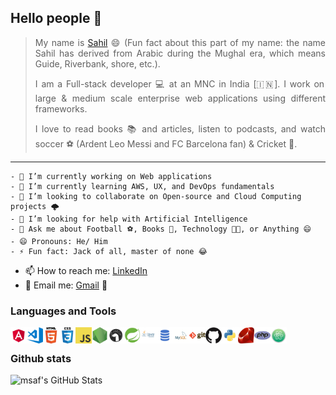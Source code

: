 ## Hello people 👋

<!--
**msaf9/msaf9** is a ✨ _special_ ✨ repository because its `README.md` (this file) appears on your GitHub profile.

Here are some ideas to get you started:
-->

<!--Preface-->
> <p style="text-align:justify">My name is <a href="https://www.linkedin.com/in/sahilafridfarookhi/">Sahil</a> 😄 (Fun fact about this part of my name: the name Sahil has derived from Arabic during the Mughal era, which means Guide, Riverbank, shore, etc.).</p>
> <p style="text-align:justify">I am a Full-stack developer 💻 at an MNC in India [🇮🇳]. I work on large & medium scale enterprise web applications using different frameworks.<p>
> <p style="text-align:justify">I love to read books 📚 and articles, listen to podcasts, and watch soccer ⚽ (Ardent Leo Messi and FC Barcelona fan) & Cricket 🏏.</p>

---

<!--Overview-->
~~~
- 🔭 I’m currently working on Web applications
- 🌱 I’m currently learning AWS, UX, and DevOps fundamentals
- 👯 I’m looking to collaborate on Open-source and Cloud Computing projects 🌩
- 🤔 I’m looking for help with Artificial Intelligence
- 💬 Ask me about Football ⚽, Books 📕, Technology 👨‍💻, or Anything 😄
- 😄 Pronouns: He/ Him
- ⚡ Fun fact: Jack of all, master of none 😂
~~~

 - 📫 How to reach me: [LinkedIn](https://www.linkedin.com/in/sahilafridfarookhi/ "Sahil Afrid Farookhi") 
 - 🚀 Email me: [Gmail](mailto:msafarookhi@gmail.com "Email") 💬

### Languages and Tools
<!-- Front-end -->
<img align="left" alt="Angular" width="26px" src="https://raw.githubusercontent.com/github/explore/80688e429a7d4ef2fca1e82350fe8e3517d3494d/topics/angular/angular.png" />
<img align="left" alt="Visual Studio Code" width="26px" src="https://raw.githubusercontent.com/github/explore/80688e429a7d4ef2fca1e82350fe8e3517d3494d/topics/visual-studio-code/visual-studio-code.png" />
<img align="left" alt="HTML5" width="26px" src="https://raw.githubusercontent.com/github/explore/80688e429a7d4ef2fca1e82350fe8e3517d3494d/topics/html/html.png" />
<img align="left" alt="CSS3" width="26px" src="https://raw.githubusercontent.com/github/explore/80688e429a7d4ef2fca1e82350fe8e3517d3494d/topics/css/css.png" />
<img align="left" alt="JavaScript" width="26px" src="https://raw.githubusercontent.com/github/explore/80688e429a7d4ef2fca1e82350fe8e3517d3494d/topics/javascript/javascript.png" />
<img align="left" alt="Node.js" width="26px" src="https://raw.githubusercontent.com/github/explore/80688e429a7d4ef2fca1e82350fe8e3517d3494d/topics/nodejs/nodejs.png" />
<img align="left" alt="Deno" width="26px" src="https://raw.githubusercontent.com/github/explore/361e2821e2dea67711cde99c9c40ed357061cf27/topics/deno/deno.png" />

<!-- Back-end -->
<img align="left" alt="SpringBoot" width="26px" src="https://raw.githubusercontent.com/github/explore/80688e429a7d4ef2fca1e82350fe8e3517d3494d/topics/spring-boot/spring-boot.png" />
<img align="left" alt="Java" width="26px" src="https://raw.githubusercontent.com/github/explore/80688e429a7d4ef2fca1e82350fe8e3517d3494d/topics/java/java.png" />

<!-- Database -->
<img align="left" alt="SQL" width="26px" src="https://raw.githubusercontent.com/github/explore/80688e429a7d4ef2fca1e82350fe8e3517d3494d/topics/sql/sql.png" />
<img align="left" alt="MySQL" width="26px" src="https://raw.githubusercontent.com/github/explore/80688e429a7d4ef2fca1e82350fe8e3517d3494d/topics/mysql/mysql.png" />

<!-- Source Code Management - Version control -->
<img align="left" alt="Git" width="26px" src="https://raw.githubusercontent.com/github/explore/80688e429a7d4ef2fca1e82350fe8e3517d3494d/topics/git/git.png" />
<img align="left" alt="GitHub" width="26px" src="https://raw.githubusercontent.com/github/explore/78df643247d429f6cc873026c0622819ad797942/topics/github/github.png" />

<!-- Programming languages -->
<img align="left" alt="Python" width="26px" src="https://raw.githubusercontent.com/github/explore/78df643247d429f6cc873026c0622819ad797942/topics/python/python.png" />
<img align="left" alt="Ruby" width="26px" src="https://raw.githubusercontent.com/github/explore/78df643247d429f6cc873026c0622819ad797942/topics/ruby/ruby.png" />
<img align="left" alt="php" width="26px" src="https://raw.githubusercontent.com/github/explore/78df643247d429f6cc873026c0622819ad797942/topics/php/php.png" />

<!-- Text editor -->
<img align="left" alt="Atom" width="26px" src="https://raw.githubusercontent.com/github/explore/78df643247d429f6cc873026c0622819ad797942/topics/atom/atom.png" />

<br />

<!-- Stats -->
### Github stats
<img align="left" alt="msaf's GitHub Stats" src="https://github-readme-stats.vercel.app/api?username=msaf9&show_icons=true&hide_border=false&theme=dark" />
